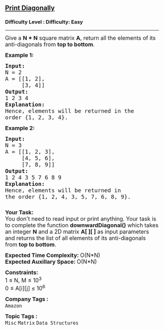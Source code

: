 <h2><a href="https://www.geeksforgeeks.org/problems/print-diagonally4331/1">Print Diagonally</a></h2><h3>Difficulty Level : Difficulty: Easy</h3><hr><div class="problems_problem_content__Xm_eO"><p><span style="font-size:18px">Give a <strong>N * N</strong> square matrix <strong>A</strong>, return all the elements of its anti-diagonals from <strong>top to bottom</strong>. </span></p>

<p><span style="font-size:18px"><strong>Example 1:</strong></span></p>

<pre><span style="font-size:18px"><strong>Input:</strong> 
N = 2
A = [[1, 2],
     [3, 4]]
<strong>Output:</strong>
1 2 3 4
<strong>Explanation:</strong> 
<img alt="" src="https://media.geeksforgeeks.org/img-practice/ScreenShot2022-10-17at9-1665980852.png">
</span><span style="font-size:18px">Hence, elements will be returned in the 
order {1, 2, 3, 4}.</span>
</pre>

<p><span style="font-size:18px"><strong>Example 2:</strong></span></p>

<pre><span style="font-size:18px"><strong>Input: 
</strong>N = 3 
A = [[1, 2, 3],
     [4, 5, 6],
     [7, 8, 9]]
<strong>Output:</strong> 
1 2 4 3 5 7 6 8 9
<strong>Explanation:</strong> 
<img alt="" src="https://media.geeksforgeeks.org/img-practice/ScreenShot2022-10-17at9-1665980941.png">
Hence, elements will be returned in 
the order {1, 2, 4, 3, 5, 7, 6, 8, 9}.
</span>
</pre>

<p><span style="font-size:18px"><strong>Your Task:</strong><br>
You don't need to read input or print anything. Your task is to complete the function <strong>downwardDiagonal()</strong> which takes an integer <strong>N</strong> and a 2D matrix <strong>A[ ][ ]</strong> as input parameters and returns the list of all elements of its anti-diagonals from <strong>top to bottom</strong>.</span></p>

<p><span style="font-size:18px"><strong>Expected Time Complexity:&nbsp;</strong>O(N*N)<br>
<strong>Expected Auxillary Space:&nbsp;</strong>O(N*N)</span></p>

<p><span style="font-size:18px"><strong>Constraints:</strong><br>
1 ≤ N, M ≤ 10<sup>3</sup><br>
0 ≤ A[i][j] ≤ 10<sup>6</sup></span></p>
</div><p><span style=font-size:18px><strong>Company Tags : </strong><br><code>Amazon</code>&nbsp;<br><p><span style=font-size:18px><strong>Topic Tags : </strong><br><code>Misc</code>&nbsp;<code>Matrix</code>&nbsp;<code>Data Structures</code>&nbsp;